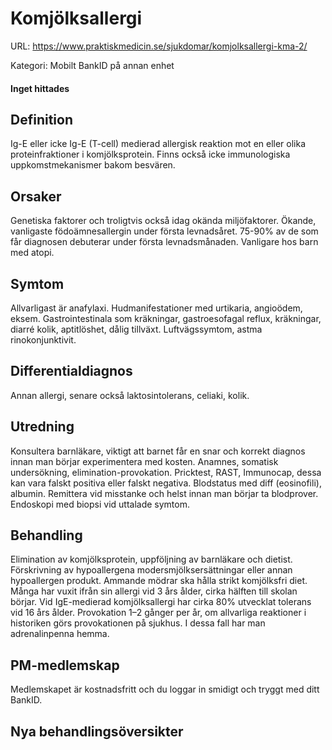 # Komjölksallergi

URL: https://www.praktiskmedicin.se/sjukdomar/komjolksallergi-kma-2/



Kategori: Mobilt BankID på annan enhet

#### Inget hittades

## Definition

Ig-E eller icke Ig-E (T-cell) medierad allergisk reaktion mot en eller olika proteinfraktioner i komjölksprotein. Finns också icke immunologiska uppkomstmekanismer bakom besvären.

## Orsaker

Genetiska faktorer och troligtvis också idag okända miljöfaktorer. Ökande, vanligaste födoämnesallergin under första levnadsåret. 75-90% av de som får diagnosen debuterar under första levnadsmånaden. Vanligare hos barn med atopi.

## Symtom

Allvarligast är anafylaxi. Hudmanifestationer med urtikaria, angioödem, eksem. Gastrointestinala som kräkningar, gastroesofagal reflux, kräkningar, diarré kolik, aptitlöshet, dålig tillväxt. Luftvägssymtom, astma rinokonjunktivit.

## Differentialdiagnos

Annan allergi, senare också laktosintolerans, celiaki, kolik.

## Utredning

Konsultera barnläkare, viktigt att barnet får en snar och korrekt diagnos innan man börjar experimentera med kosten. Anamnes, somatisk undersökning, elimination-provokation. Pricktest, RAST, Immunocap, dessa kan vara falskt positiva eller falskt negativa. Blodstatus med diff (eosinofili), albumin. Remittera vid misstanke och helst innan man börjar ta blodprover. Endoskopi med biopsi vid uttalade symtom.

## Behandling

Elimination av komjölksprotein, uppföljning av barnläkare och dietist. Förskrivning av hypoallergena modersmjölksersättningar eller annan hypoallergen produkt. Ammande mödrar ska hålla strikt komjölksfri diet. Många har vuxit ifrån sin allergi vid 3 års ålder, cirka hälften till skolan börjar. Vid IgE-medierad komjölksallergi har cirka 80% utvecklat tolerans vid 16 års ålder. Provokation 1–2 gånger per år, om allvarliga reaktioner i historiken görs provokationen på sjukhus. I dessa fall har man adrenalinpenna hemma.

## PM-medlemskap

Medlemskapet är kostnadsfritt och du loggar in smidigt och tryggt med ditt BankID.

## Nya behandlingsöversikter


